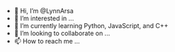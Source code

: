 - 👋 Hi, I’m @LynnArsa
- 👀 I’m interested in ...
- 🌱 I’m currently learning Python, JavaScript, and C++
- 💞️ I’m looking to collaborate on ...
- 📫 How to reach me ...

<!---
LynnArsa/LynnArsa is a ✨ special ✨ repository because its `README.md` (this file) appears on your GitHub profile.
You can click the Preview link to take a look at your changes.
--->

